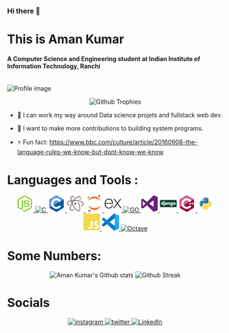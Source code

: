  
<h3> Hi there 👋</h3>


<h1> This is Aman Kumar </h1>
<h4 > A Computer Science and Engineering student at Indian Institute of Information Technology, Ranchi </h4>
 

<br>
<img src = "https://komarev.com/ghpvc/?username=am-a-man" alt = "Profile image" > 



 
 

<p align ="center">
<img src="https://github-profile-trophy.vercel.app/?username=am-a-man&theme=onedark" alt = "Github Trophies" >
</p>

- 🌱 I can work my way around Data science projets and fullstack web dev.
- 🔭 I want to make more contributions to building system programs.

- ⚡ Fun fact: https://www.bbc.com/culture/article/20160908-the-language-rules-we-know-but-dont-know-we-know


 
 


<h1>Languages and Tools :</h1>
 

<p align = 'center'>

<a href = "https://nodejs.org/en/">
<img src="https://raw.githubusercontent.com/devicons/devicon/master/icons/nodejs/nodejs-original.svg" alt="NodeJS" height="40"  >
</a>



<a href = "https://www.selenium.dev/">
<img src="https://cdn.jsdelivr.net/npm/simple-icons@5.0.0/icons/selenium.svg" alt="C" height="40" >
</a>



<a href = "https://en.wikipedia.org/wiki/C_(programming_language)">
<img src="https://raw.githubusercontent.com/devicons/devicon/master/icons/c/c-original.svg" alt="C" height="40" >
</a>



<a href = "https://atom.io/">
<img src="https://raw.githubusercontent.com/devicons/devicon/master/icons/atom/atom-original.svg" alt="atom" height="40" >
</a>



<a href = "https://jupyter.org/">
<img src="https://raw.githubusercontent.com/devicons/devicon/master/icons/jupyter/jupyter-original.svg" alt="Jupyter" height="40" >
</a>


<!-- 
<a href = "">
<img src="https://raw.githubusercontent.com/devicons/devicon/master/icons/go/go-original.svg" alt="GO" height="40" >
</a>
 -->

<a href = "https://expressjs.com/">
<img src="https://raw.githubusercontent.com/devicons/devicon/master/icons/express/express-original.svg" alt="Express" height="40" >
</a>



<a href = "https://www.postman.com/">
<img src="https://www.vectorlogo.zone/logos/getpostman/getpostman-icon.svg" alt="GO" height="40" >
</a>



<a href = "https://visualstudio.microsoft.com/">
<img src="https://raw.githubusercontent.com/devicons/devicon/master/icons/visualstudio/visualstudio-plain.svg" alt="VisualStudio" height="40" >
</a>


<!-- 
<a href = "">
<img src="https://raw.githubusercontent.com/devicons/devicon/master/icons/visualstudio/visualstudio-plain.svg" alt="tensorflow" height="40">
</a>

 -->

<a href = "https://www.djangoproject.com/">
<img src="https://raw.githubusercontent.com/devicons/devicon/master/icons/django/django-original.svg" alt="Django" height="40" >
</a>


<a href = "https://isocpp.org/">
<img src="https://raw.githubusercontent.com/devicons/devicon/master/icons/cplusplus/cplusplus-original.svg" alt="CPP" height="40" >
</a>


<a href = "https://www.python.org/">
<img src="https://raw.githubusercontent.com/github/explore/80688e429a7d4ef2fca1e82350fe8e3517d3494d/topics/python/python.png" alt="Python" height="40" >
</a>


<a href = "https://www.javascript.com/">
<img src="https://raw.githubusercontent.com/devicons/devicon/master/icons/javascript/javascript-plain.svg" alt="Javascript" height="40" >
</a>


<a href = "https://code.visualstudio.com/">
<img src="https://raw.githubusercontent.com/github/explore/80688e429a7d4ef2fca1e82350fe8e3517d3494d/topics/visual-studio-code/visual-studio-code.png" alt="VS Code" height="40" >
</a>



<a href = "https://www.gnu.org/software/octave/index">
<img src="https://upload.wikimedia.org/wikipedia/commons/6/6a/Gnu-octave-logo.svg" alt="Octave" height="40" >
</a>


</p>





 
 
 
 

<h1>Some  Numbers:</h1>
<p align = 'center' >
<img src = "https://github-readme-stats.vercel.app/api?username=am-a-man&show_icons=true&theme=dark" alt = "Aman Kumar's Github stats" >
 
 


<img src="https://github-readme-streak-stats.herokuapp.com/?user=am-a-man&theme=dark" alt="Github Streak" >


</p>


 
 


<h1>Socials</h1>

<p align="center">

<a href="https://www.instagram.com/am__a_man_/">
<img src='https://cdn.jsdelivr.net/npm/simple-icons@5.0.0/icons/instagram.svg' alt = 'instagram' height="40">
</a>

<a href="https://twitter.com/am__a_man">
<img src="https://cdn.jsdelivr.net/npm/simple-icons@5.0.0/icons/twitter.svg" alt="twitter" height='40'  >
</a>

<a href="http://www.linkedin.com/in/am--a-man">
<img src="https://cdn.jsdelivr.net/npm/simple-icons@5.0.0/icons/linkedin.svg" alt="LinkedIn" height="40">
 </a>



</p>





